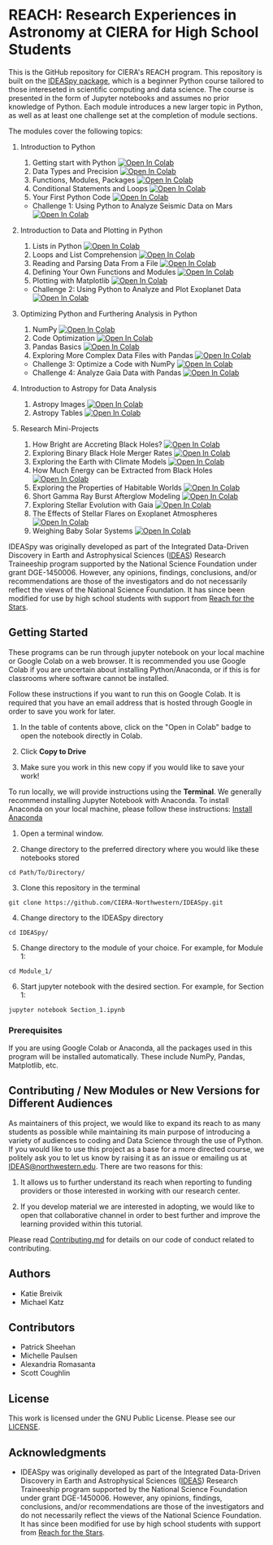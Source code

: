 # REACH: Research Experiences in Astronomy at CIERA for High School Students

This is the GitHub repository for CIERA's REACH program. This repository is built on the [IDEASpy package](https://github.com/CIERA-Northwestern/IDEASpy), which is a beginner Python course tailored to those intereseted in scientific computing and data science. The course is presented in the form of Jupyter notebooks and assumes no prior knowledge of Python. Each module introduces a new larger topic in Python, as well as at least one challenge set at the completion of module sections.

The modules cover the following topics:

1. Introduction to Python
    1. Getting start with Python <a href="https://colab.research.google.com/github/CIERA-Northwestern/IDEASpy/blob/master/Module_1/Section_1.ipynb" target="_parent"><img src="https://colab.research.google.com/assets/colab-badge.svg" alt="Open In Colab"/></a>
    2. Data Types and Precision <a href="https://colab.research.google.com/github/CIERA-Northwestern/IDEASpy/blob/master/Module_1/Section_2.ipynb" target="_parent"><img src="https://colab.research.google.com/assets/colab-badge.svg" alt="Open In Colab"/></a>
    3. Functions, Modules, Packages <a href="https://colab.research.google.com/github/CIERA-Northwestern/IDEASpy/blob/master/Module_1/Section_3.ipynb" target="_parent"><img src="https://colab.research.google.com/assets/colab-badge.svg" alt="Open In Colab"/></a>
    4. Conditional Statements and Loops <a href="https://colab.research.google.com/github/CIERA-Northwestern/IDEASpy/blob/master/Module_1/Section_4.ipynb" target="_parent"><img src="https://colab.research.google.com/assets/colab-badge.svg" alt="Open In Colab"/></a>
    5. Your First Python Code <a href="https://colab.research.google.com/github/CIERA-Northwestern/IDEASpy/blob/master/Module_1/Section_5.ipynb" target="_parent"><img src="https://colab.research.google.com/assets/colab-badge.svg" alt="Open In Colab"/></a>
    * Challenge 1: Using Python to Analyze Seismic Data on Mars <a href="https://colab.research.google.com/github/CIERA-Northwestern/IDEASpy/blob/master/Module_1/Challenge_1.ipynb" target="_parent"><img src="https://colab.research.google.com/assets/colab-badge.svg" alt="Open In Colab"/></a>

2. Introduction to Data and Plotting in Python
    1. Lists in Python <a href="https://colab.research.google.com/github/CIERA-Northwestern/IDEASpy/blob/master/Module_2/Section_1.ipynb" target="_parent"><img src="https://colab.research.google.com/assets/colab-badge.svg" alt="Open In Colab"/></a>
    2. Loops and List Comprehension <a href="https://colab.research.google.com/github/CIERA-Northwestern/IDEASpy/blob/master/Module_2/Section_2.ipynb" target="_parent"><img src="https://colab.research.google.com/assets/colab-badge.svg" alt="Open In Colab"/></a>
    3. Reading and Parsing Data From a File <a href="https://colab.research.google.com/github/CIERA-Northwestern/IDEASpy/blob/master/Module_2/Section_3.ipynb" target="_parent"><img src="https://colab.research.google.com/assets/colab-badge.svg" alt="Open In Colab"/></a>
    4. Defining Your Own Functions and Modules <a href="https://colab.research.google.com/github/CIERA-Northwestern/IDEASpy/blob/master/Module_2/Section_4.ipynb" target="_parent"><img src="https://colab.research.google.com/assets/colab-badge.svg" alt="Open In Colab"/></a>
    5. Plotting with Matplotlib <a href="https://colab.research.google.com/github/CIERA-Northwestern/IDEASpy/blob/master/Module_2/Section_5.ipynb" target="_parent"><img src="https://colab.research.google.com/assets/colab-badge.svg" alt="Open In Colab"/></a>
    * Challenge 2: Using Python to Analyze and Plot Exoplanet Data <a href="https://colab.research.google.com/github/CIERA-Northwestern/IDEASpy/blob/master/Module_2/Challenge_2.ipynb" target="_parent"><img src="https://colab.research.google.com/assets/colab-badge.svg" alt="Open In Colab"/></a>

3. Optimizing Python and Furthering Analysis in Python
    1. NumPy <a href="https://colab.research.google.com/github/CIERA-Northwestern/IDEASpy/blob/master/Module_3/Section_1.ipynb" target="_parent"><img src="https://colab.research.google.com/assets/colab-badge.svg" alt="Open In Colab"/></a>
    2. Code Optimization <a href="https://colab.research.google.com/github/CIERA-Northwestern/IDEASpy/blob/master/Module_3/Section_2.ipynb" target="_parent"><img src="https://colab.research.google.com/assets/colab-badge.svg" alt="Open In Colab"/></a>
    3. Pandas Basics <a href="https://colab.research.google.com/github/CIERA-Northwestern/IDEASpy/blob/master/Module_3/Section_3.ipynb" target="_parent"><img src="https://colab.research.google.com/assets/colab-badge.svg" alt="Open In Colab"/></a>
    4. Exploring More Complex Data Files with Pandas <a href="https://colab.research.google.com/github/CIERA-Northwestern/IDEASpy/blob/master/Module_3/Section_4.ipynb" target="_parent"><img src="https://colab.research.google.com/assets/colab-badge.svg" alt="Open In Colab"/></a>
    * Challenge 3: Optimize a Code with NumPy <a href="https://colab.research.google.com/github/CIERA-Northwestern/IDEASpy/blob/master/Module_3/Challenge_3.ipynb" target="_parent"><img src="https://colab.research.google.com/assets/colab-badge.svg" alt="Open In Colab"/></a>
    * Challenge 4: Analyze Gaia Data with Pandas <a href="https://colab.research.google.com/github/CIERA-Northwestern/IDEASpy/blob/master/Module_3/Challenge_4.ipynb" target="_parent"><img src="https://colab.research.google.com/assets/colab-badge.svg" alt="Open In Colab"/></a>

4. Introduction to Astropy for Data Analysis
    1. Astropy Images <a href="https://colab.research.google.com/github/psheehan/CIERA-HS-Program/blob/master/AstropyModule/Astropy-images.ipynb" target="_parent"><img src="https://colab.research.google.com/assets/colab-badge.svg" alt="Open In Colab"/></a>
    2. Astropy Tables <a href="https://colab.research.google.com/github/psheehan/CIERA-HS-Program/blob/master/AstropyModule/Astropy-table.ipynb" target="_parent"><img src="https://colab.research.google.com/assets/colab-badge.svg" alt="Open In Colab"/></a>

5. Research Mini-Projects
    1. How Bright are Accreting Black Holes? <a href="https://colab.research.google.com/github/psheehan/CIERA-HS-Program/blob/solutions/Projects/AccretingBlackHoles/AccretingBlackHoles.ipynb" target="_parent"><img src="https://colab.research.google.com/assets/colab-badge.svg" alt="Open In Colab"/></a>
    2. Exploring Binary Black Hole Merger Rates <a href="https://colab.research.google.com/github/psheehan/CIERA-HS-Program/blob/solutions/Projects/BinaryBlackHoleMergers/BinaryBlackHoleMergers.ipynb" target="_parent"><img src="https://colab.research.google.com/assets/colab-badge.svg" alt="Open In Colab"/></a>
    3. Exploring the Earth with Climate Models <a href="https://colab.research.google.com/github/psheehan/CIERA-HS-Program/blob/solutions/Projects/EarthsClimateModel/EarthsClimateModel.ipynb" target="_parent"><img src="https://colab.research.google.com/assets/colab-badge.svg" alt="Open In Colab"/></a>
    4. How Much Energy can be Extracted from Black Holes <a href="https://colab.research.google.com/github/psheehan/CIERA-HS-Program/blob/solutions/Projects/ExtractingEnergyFromBlackHoles/ExtractingEnergyFromBlackHoles.ipynb" target="_parent"><img src="https://colab.research.google.com/assets/colab-badge.svg" alt="Open In Colab"/></a>
    5. Exploring the Properties of Habitable Worlds <a href="https://colab.research.google.com/github/psheehan/CIERA-HS-Program/blob/solutions/Projects/HabitableWorlds/HabitableWorlds.ipynb" target="_parent"><img src="https://colab.research.google.com/assets/colab-badge.svg" alt="Open In Colab"/></a>
    6. Short Gamma Ray Burst Afterglow Modeling <a href="https://colab.research.google.com/github/psheehan/CIERA-HS-Program/blob/solutions/Projects/SGRB-AfterglowModeling/SGRB_Afterglow_Modeling.ipynb" target="_parent"><img src="https://colab.research.google.com/assets/colab-badge.svg" alt="Open In Colab"/></a>
    7. Exploring Stellar Evolution with Gaia <a href="https://colab.research.google.com/github/psheehan/CIERA-HS-Program/blob/solutions/Projects/StellarEvolutionWithGaia/StellarEvolutionWithGaia.ipynb" target="_parent"><img src="https://colab.research.google.com/assets/colab-badge.svg" alt="Open In Colab"/></a>
    8. The Effects of Stellar Flares on Exoplanet Atmospheres <a href="https://colab.research.google.com/github/psheehan/CIERA-HS-Program/blob/solutions/Projects/StellarFlaresAndExoplanets/StellarFlaresAndExoplanets.ipynb" target="_parent"><img src="https://colab.research.google.com/assets/colab-badge.svg" alt="Open In Colab"/></a>
    9. Weighing Baby Solar Systems <a href="https://colab.research.google.com/github/psheehan/CIERA-HS-Program/blob/solutions/Projects/WeighingBabySolarSystems/WeighingBabySolarSystems.ipynb" target="_parent"><img src="https://colab.research.google.com/assets/colab-badge.svg" alt="Open In Colab"/></a>

IDEASpy was originally developed as part of the Integrated Data-Driven Discovery in Earth and Astrophysical Sciences ([IDEAS](https://www.ideas.ciera.northwestern.edu/)) Research Traineeship program supported by the National Science Foundation under grant DGE-1450006. However, any opinions, findings, conclusions, and/or recommendations are those of the investigators and do not necessarily reflect the views of the National Science Foundation. It has since been modified for use by high school students with support from [Reach for the Stars](https://gk12.ciera.northwestern.edu/).

## Getting Started

These programs can be run through jupyter notebook on your local machine or Google Colab on a web browser. It is recommended you use Google Colab if you are uncertain about installing Python/Anaconda, or if this is for classrooms where software cannot be installed.

Follow these instructions if you want to run this on Google Colab. It is required that you have an email address that is hosted through Google in order to save you work for later.

1. In the table of contents above, click on the "Open in Colab" badge to open the notebook directly in Colab.

2. Click **Copy to Drive**

3. Make sure you work in this new copy if you would like to save your work!

To run locally, we will provide instructions using the **Terminal**. We generally recommend installing Jupyter Notebook with Anaconda. To install Anaconda on your local machine, please follow these instructions: [Install Anaconda](https://docs.anaconda.com/anaconda/install/)

1. Open a terminal window.

2. Change directory to the preferred directory where you would like these notebooks stored
```
cd Path/To/Directory/
```

3. Clone this repository in the terminal
```
git clone https://github.com/CIERA-Northwestern/IDEASpy.git
```

4. Change directory to the IDEASpy directory
```
cd IDEASpy/
```

5. Change directory to the module of your choice. For example, for Module 1:
```
cd Module_1/
```

6. Start jupyter notebook with the desired section. For example, for Section 1:
```
jupyter notebook Section_1.ipynb
```

### Prerequisites

If you are using Google Colab or Anaconda, all the packages used in this program will be installed automatically. These include NumPy, Pandas, Matplotlib, etc.

## Contributing / New Modules or New Versions for Different Audiences

As maintainers of this project, we would like to expand its reach to as many students as possible while maintaining its main purpose of introducing a variety of audiences to coding and Data Science through the use of Python. If you would like to use this project as a base for a more directed course, we politely ask you to let us know by raising it as an issue or emailing us at [IDEAS@northwestern.edu](mailto:IDEAS@northwestern.edu). There are two reasons for this:

1. It allows us to further understand its reach when reporting to funding providers or those interested in working with our research center.

2. If you develop material we are interested in adopting, we would like to open that collaborative channel in order to best further and improve the learning provided within this tutorial.


Please read [Contributing.md](https://github.com/CIERA-Northwestern/IDEASpy/blob/master/Contributing.md) for details on our code of conduct related to contributing.


## Authors

* Katie Breivik
* Michael Katz

## Contributors

* Patrick Sheehan
* Michelle Paulsen
* Alexandria Romasanta
* Scott Coughlin

## License

This work is licensed under the GNU Public License. Please see our [LICENSE](https://github.com/CIERA-Northwestern/IDEASpy/blob/master/LICENSE).

## Acknowledgments

* IDEASpy was originally developed as part of the Integrated Data-Driven Discovery in Earth and Astrophysical Sciences ([IDEAS](https://www.ideas.ciera.northwestern.edu/)) Research Traineeship program supported by the National Science Foundation under grant DGE-1450006. However, any opinions, findings, conclusions, and/or recommendations are those of the investigators and do not necessarily reflect the views of the National Science Foundation. It has since been modified for use by high school students with support from [Reach for the Stars](https://gk12.ciera.northwestern.edu/).
